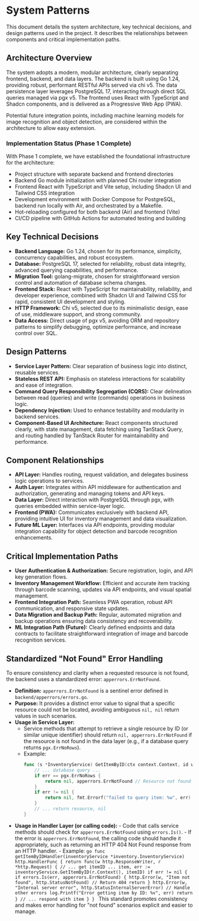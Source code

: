 # System Patterns

This document details the system architecture, key technical decisions, and design patterns used in the project. It describes the relationships between components and critical implementation paths.

## Architecture Overview

The system adopts a modern, modular architecture, clearly separating frontend, backend, and data layers. The backend is built using Go 1.24, providing robust, performant RESTful APIs served via chi v5. The data persistence layer leverages PostgreSQL 17, interacting through direct SQL queries managed via pgx v5. The frontend uses React with TypeScript and Shadcn components, and is delivered as a Progressive Web App (PWA).

Potential future integration points, including machine learning models for image recognition and object detection, are considered within the architecture to allow easy extension.

### Implementation Status (Phase 1 Complete)

With Phase 1 complete, we have established the foundational infrastructure for the architecture:

- Project structure with separate backend and frontend directories
- Backend Go module initialization with planned Chi router integration
- Frontend React with TypeScript and Vite setup, including Shadcn UI and Tailwind CSS integration
- Development environment with Docker Compose for PostgreSQL, backend run locally with Air, and orchestrated by a Makefile.
- Hot-reloading configured for both backend (Air) and frontend (Vite)
- CI/CD pipeline with GitHub Actions for automated testing and building

## Key Technical Decisions

- **Backend Language:** Go 1.24, chosen for its performance, simplicity, concurrency capabilities, and robust ecosystem.
- **Database:** PostgreSQL 17, selected for reliability, robust data integrity, advanced querying capabilities, and performance.
- **Migration Tool:** golang-migrate, chosen for straightforward version control and automation of database schema changes.
- **Frontend Stack:** React with TypeScript for maintainability, reliability, and developer experience, combined with Shadcn UI and Tailwind CSS for rapid, consistent UI development and styling.
- **HTTP Framework:** Chi v5, selected due to its minimalistic design, ease of use, middleware support, and strong community.
- **Data Access:** Direct usage of pgx v5, avoiding ORM and repository patterns to simplify debugging, optimize performance, and increase control over SQL.

## Design Patterns

- **Service Layer Pattern:** Clear separation of business logic into distinct, reusable services.
- **Stateless REST API:** Emphasis on stateless interactions for scalability and ease of integration.
- **Command Query Responsibility Segregation (CQRS):** Clear delineation between read (queries) and write (commands) operations in business logic.
- **Dependency Injection:** Used to enhance testability and modularity in backend services.
- **Component-Based UI Architecture:** React components structured clearly, with state management, data fetching using TanStack Query, and routing handled by TanStack Router for maintainability and performance.

## Component Relationships

- **API Layer:** Handles routing, request validation, and delegates business logic operations to services.
- **Auth Layer:** Integrates within API middleware for authentication and authorization, generating and managing tokens and API keys.
- **Data Layer:** Direct interaction with PostgreSQL through pgx, with queries embedded within service-layer logic.
- **Frontend (PWA):** Communicates exclusively with backend API, providing intuitive UI for inventory management and data visualization.
- **Future ML Layer:** Interfaces via API endpoints, providing modular integration capability for object detection and barcode recognition enhancements.

## Critical Implementation Paths

- **User Authentication & Authorization:** Secure registration, login, and API key generation flows.
- **Inventory Management Workflow:** Efficient and accurate item tracking through barcode scanning, updates via API endpoints, and visual spatial management.
- **Frontend Integration Path:** Seamless PWA operation, robust API communication, and responsive state updates.
- **Data Migration and Backup Path:** Regular, automated migration and backup operations ensuring data consistency and recoverability.
- **ML Integration Path (Future):** Clearly defined endpoints and data contracts to facilitate straightforward integration of image and barcode recognition services.

## Standardized "Not Found" Error Handling

To ensure consistency and clarity when a requested resource is not found, the backend uses a standardized error: `apperrors.ErrNotFound`.

- **Definition:** `apperrors.ErrNotFound` is a sentinel error defined in `backend/apperrors/errors.go`.
- **Purpose:** It provides a distinct error value to signal that a specific resource could not be located, avoiding ambiguous `nil, nil` return values in such scenarios.
- **Usage in Service Layer:**
  - Service methods that attempt to retrieve a single resource by ID (or similar unique identifier) should return `nil, apperrors.ErrNotFound` if the resource is not found in the data layer (e.g., if a database query returns `pgx.ErrNoRows`).
  - Example:
    ```go
    func (s *InventoryService) GetItemByID(ctx context.Context, id uuid.UUID) (*models.Item, error) {
        // ... database query ...
        if err == pgx.ErrNoRows {
            return nil, apperrors.ErrNotFound // Resource not found
        }
        if err != nil {
            return nil, fmt.Errorf("failed to query item: %w", err) // Handle other errors
        }
        // ... return resource, nil
    }
    ```
- **Usage in Handler Layer (or calling code):** - Code that calls service methods should check for `apperrors.ErrNotFound` using `errors.Is()`. - If the error is `apperrors.ErrNotFound`, the calling code should handle it appropriately, such as returning an HTTP 404 Not Found response from an HTTP handler. - Example:
  `go
    func getItemByIDHandler(inventoryService *inventory.InventoryService) http.HandlerFunc {
        return func(w http.ResponseWriter, r *http.Request) {
            // ... get itemID ...
            item, err := inventoryService.GetItemByID(r.Context(), itemID)
            if err != nil {
                if errors.Is(err, apperrors.ErrNotFound) {
                    http.Error(w, "Item not found", http.StatusNotFound) // Return 404
                    return
                }
                http.Error(w, "Internal server error", http.StatusInternalServerError) // Handle other errors
                log.Printf("Error getting item by ID: %v", err)
                return
            }
            // ... respond with item
        }
    }
    `
  This standard promotes consistency and makes error handling for "not found" scenarios explicit and easier to manage.
